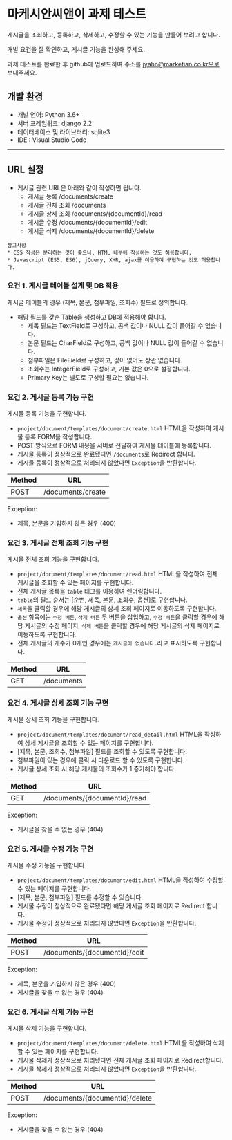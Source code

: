 # 마케시안씨앤이 과제 테스트

게시글을 조회하고, 등록하고, 삭제하고, 수정할 수 있는 기능을 만들어 보려고 합니다.

개발 요건을 잘 확인하고, 게시글 기능을 완성해 주세요.

과제 테스트를 완료한 후 github에 업로드하여 주소를 jyahn@marketian.co.kr으로 보내주세요.

## 개발 환경

- 개발 언어: Python 3.6+
- 서버 프레임워크: django 2.2
- 데이터베이스 및 라이브러리: sqlite3
- IDE : Visual Studio Code

---

## URL 설정

- 게시글 관련 URL은 아래와 같이 작성하면 됩니다.
  - 게시글 등록 /documents/create
  - 게시글 전체 조회 /documents
  - 게시글 상세 조회 /documents/{documentId}/read
  - 게시글 수정 /documents/{documentId}/edit
  - 게시글 삭제 /documents/{documentId}/delete

```
참고사항
* CSS 작성은 분리하는 것이 좋으나, HTML 내부에 작성하는 것도 허용합니다.
* Javascript (ES5, ES6), jQuery, XHR, ajax를 이용하여 구현하는 것도 허용합니다.
```

### 요건 1. 게시글 테이블 설계 및 DB 적용

게시글 테이블의 경우 (제목, 본문, 첨부파일, 조회수) 필드로 정의합니다.

- 해당 필드를 갖춘 Table을 생성하고 DB에 적용해야 합니다.
  - 제목 필드는 TextField로 구성하고, 공백 값이나 NULL 값이 들어갈 수 없습니다.
  - 본문 필드는 CharField로 구성하고, 공백 값이나 NULL 값이 들어갈 수 없습니다.
  - 첨부파일은 FileField로 구성하고, 값이 없어도 상관 없습니다.
  - 조회수는 IntegerField로 구성하고, 기본 값은 0으로 설정합니다.
  - Primary Key는 별도로 구성할 필요는 없습니다.

### 요건 2. 게시글 등록 기능 구현

게시물 등록 기능을 구현합니다.

- `project/document/templates/document/create.html` HTML을 작성하여 게시물 등록 FORM을 작성합니다.
- POST 방식으로 FORM 내용을 서버로 전달하여 게시물 테이블에 등록합니다.
- 게시물 등록이 정상적으로 완료됐다면 `/documents`로 Redirect 합니다.
- 게시물 등록이 정상적으로 처리되지 않았다면 `Exception`을 반환합니다.

| Method | URL |
|--|--|
| POST | /documents/create |

Exception:
- 제목, 본문을 기입하지 않은 경우 (400)

### 요건 3. 게시글 전체 조회 기능 구현

게시물 전체 조회 기능을 구현합니다.

- `project/document/templates/document/read.html` HTML을 작성하여 전체 게시글을 조회할 수 있는 페이지를 구현합니다.
- 전체 게시글 목록을 `table` 태그를 이용하여 렌더링합니다.
- `table`의 필드 순서는 [순번, 제목, 본문, 조회수, 옵션]로 구현합니다.
- `제목`을 클릭할 경우에 해당 게시글의 상세 조회 페이지로 이동하도록 구현합니다.
- `옵션` 항목에는 `수정 버튼`, `삭제 버튼` 두 버튼을 삽입하고, `수정 버튼`을 클릭할 경우에 해당 게시글의 수정 페이지, `삭제 버튼`을 클릭할 경우에 해당 게시글의 삭제 페이지로 이동하도록 구현합니다.
- 전체 게시글의 개수가 0개인 경우에는 `게시글이 없습니다.`라고 표시하도록 구현합니다.

| Method | URL |
|--|--|
| GET | /documents |


### 요건 4. 게시글 상세 조회 기능 구현

게시물 상세 조회 기능을 구현합니다.

- `project/document/templates/document/read_detail.html` HTML을 작성하여 상세 게시글을 조회할 수 있는 페이지를 구현합니다.
- [제목, 본문, 조회수, 첨부파일] 필드를 조회할 수 있도록 구현합니다.
- 첨부파일이 있는 경우에 클릭 시 다운로드 할 수 있도록 구현합니다.
- 게시글 상세 조회 시 해당 게시물의 조회수가 1 증가해야 합니다.

| Method | URL |
|--|--|
| GET | /documents/{documentId}/read |

Exception:
- 게시글을 찾을 수 없는 경우 (404)


### 요건 5. 게시글 수정 기능 구현

게시물 수정 기능을 구현합니다.

- `project/document/templates/document/edit.html` HTML을 작성하여 수정할 수 있는 페이지를 구현합니다.
- [제목, 본문, 첨부파일] 필드를 수정할 수 있습니다.
- 게시물 수정이 정상적으로 완료됐다면 해당 게시글 조회 페이지로 Redirect 합니다.
- 게시물 수정이 정상적으로 처리되지 않았다면 `Exception`을 반환합니다.

| Method | URL |
|--|--|
| POST | /documents/{documentId}/edit |

Exception:
- 제목, 본문을 기입하지 않은 경우 (400)
- 게시글을 찾을 수 없는 경우 (404)

### 요건 6. 게시글 삭제 기능 구현

게시물 삭제 기능을 구현합니다.

- `project/document/templates/document/delete.html` HTML을 작성하여 삭제할 수 있는 페이지를 구현합니다.
- 게시물 삭제가 정상적으로 처리됐다면 전체 게시글 조회 페이지로 Redirect합니다.
- 게시물 삭제가 정상적으로 처리되지 않았다면 `Exception`을 반환합니다.

| Method | URL |
|--|--|
| POST | /documents/{documentId}/delete |

Exception:
- 게시글을 찾을 수 없는 경우 (404)
